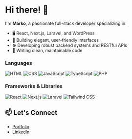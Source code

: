 # Hi there! 👋

I'm **Marko**, a passionate full-stack developer specializing in:
- 🖥️ React, Next.js, Laravel, and WordPress
- 🎨 Building elegant, user-friendly interfaces
- ⚙️ Developing robust backend systems and RESTful APIs
- 📖 Writing clean, maintainable code

### Languages
![HTML](https://img.shields.io/badge/-HTML5-E34F26?logo=html5&logoColor=white&style=flat)
![CSS](https://img.shields.io/badge/-CSS3-1572B6?logo=css3&logoColor=white&style=flat)
![JavaScript](https://img.shields.io/badge/-JavaScript-F7DF1E?logo=javascript&logoColor=black&style=flat)
![TypeScript](https://img.shields.io/badge/-TypeScript-007ACC?logo=typescript&logoColor=white&style=flat)
![PHP](https://img.shields.io/badge/-PHP-777BB4?logo=php&logoColor=white&style=flat)

### Frameworks & Libraries
![React](https://img.shields.io/badge/-React-61DAFB?logo=react&logoColor=black&style=flat)
![Next.js](https://img.shields.io/badge/-Next.js-000000?logo=nextdotjs&logoColor=white&style=flat)
![Laravel](https://img.shields.io/badge/-Laravel-FF2D20?logo=laravel&logoColor=white&style=flat)
![Tailwind CSS](https://img.shields.io/badge/-Tailwind%20CSS-38B2AC?logo=tailwind-css&logoColor=white&style=flat)

## 📫 Let's Connect
- [Portfolio](https://marko-vujanovic.netlify.app/)
- [LinkedIn](https://www.linkedin.com/in/marko-vujanovic/)
